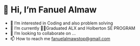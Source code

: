 # 👋 Hi, I’m Fanuel Almaw
- 👀 I’m interested in Coding and also problem solving
- 🌱 I’m currently 🧑‍🎓Graduated ALX and Holberton SE PROGRAM 
- 💞️ I’m looking to collaborate on ...
- 📫 How to reach me fanuelalmawstop@gmail.com

<!---
fanuelal/fanuelal is a ✨ special ✨ repository because its `README.md` (this file) appears on your GitHub profile.
You can click the Preview link to take a look at your changes.
--->
